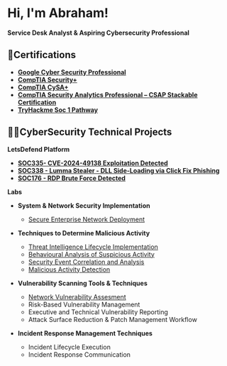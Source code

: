 # Hi, I'm Abraham!  
 **Service Desk Analyst & Aspiring Cybersecurity Professional**
## 📄Certifications 
- **[Google Cyber Security Professional](https://www.credly.com/badges/3bcd2e94-356c-4253-8bed-05638cbe89c3/public_url)**
- **[CompTIA Security+](https://www.credly.com/badges/7092a76e-1800-4cd1-a50d-ace815281e67/public_url)**
- **[CompTIA CySA+](https://www.credly.com/badges/0cb90543-49fc-4837-b0f5-7a1e1bba1d0f/public_url)**
- **[CompTIA Security Analytics Professional – CSAP Stackable Certification](https://www.credly.com/badges/67ad70f8-db21-4ab3-95d9-622fde95b52f/public_url)**
- **[TryHackme Soc 1 Pathway](https://tryhackme-certificates.s3-eu-west-1.amazonaws.com/THM-YSJ4NO55BV.pdf)**

## 👨‍💻CyberSecurity Technical Projects
 **LetsDefend Platform**
- **[SOC335- CVE-2024-49138 Exploitation Detected](https://github.com/Glitch-ao/SOC335-CVE-2024-49138-Exploitation-Detected)**
- **[SOC338 - Lumma Stealer - DLL Side-Loading via Click Fix Phishing](https://github.com/Glitch-ao/SOC338---Lumma-Stealer---DLL-Side-Loading-via-Click-Fix-Phishing)**
- **[SOC176 - RDP Brute Force Detected](https://github.com/Glitch-ao/SOC176---RDP-Brute-Force-Detected)**

**Labs**
- **System & Network Security Implementation** 
  - [Secure Enterprise Network Deployment](https://github.com/Glitch-ao/Secure-Enterprise-Network-Deployment/blob/main/README.md)

- **Techniques to Determine Malicious Activity**
  - [Threat Intelligence Lifecycle Implementation](https://github.com/Glitch-ao/Threat-Intelligence-Lifecyle-deployment/blob/main/README.md)
  - [Behavioural Analysis of Suspicious Activity](https://github.com/joshmadakor1/Sentinel-Lab)
  - [Security Event Correlation and Analysis](https://github.com/joshmadakor1/Package-Delivery-Pathfinding-Algorithm)
  - [Malicious Activity Detection](https://github.com/Glitch-ao/Malicious-Activity-Detection/blob/main/README.md)

- **Vulnerability Scanning Tools & Techniques**
  - [Network Vulnerability Assesment](https://github.com/Glitch-ao/Vulnerability-scanning-tools-techniques/blob/main/README.md)
  - Risk-Based Vulnerability Management
  - Executive and Technical Vulnerability Reporting
  - Attack Surface Reduction & Patch Management Workflow

- **Incident Response Management Techniques**
  - Incident Lifecycle Execution
  - Incident Response Communication 








